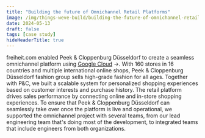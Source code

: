 ```yaml
---
title: "Building the future of Omnichannel Retail Platforms"
image: /img/things-weve-build/building-the-future-of-omnichannel-retail-platforms.webp
date: 2024-05-13
draft: false
tags: [case study]
hideHeaderTitle: true
---
```


freiheit.com enabled Peek & Cloppenburg Düsseldorf to create a seamless omnichannel platform using [Google Cloud](https://cloud.google.com/customers/peek-cloppenburg) →. With 160 stores in 16 countries and multiple international online shops, Peek & Cloppenburg Düsseldorf fashion group sells high-grade fashion for all ages. Together with P&C, we built a scalable system for personalized shopping experiences based on customer interests and purchase history. The retail platform drives sales performance by connecting online and in-store shopping experiences. 
To ensure that Peek & Cloppenburg Düsseldorf can seamlessly take over once the platform is live and operational, we supported the omnichannel project with several teams, from our lead engineering team that's doing most of the development, to integrated teams that include engineers from both organizations. 
